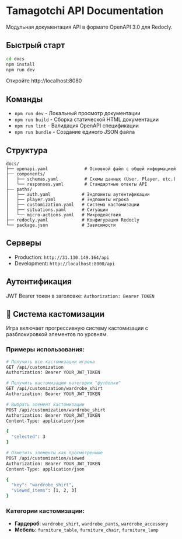 # Tamagotchi API Documentation

Модульная документация API в формате OpenAPI 3.0 для Redocly.

## Быстрый старт

```bash
cd docs
npm install
npm run dev
```

Откройте http://localhost:8080

## Команды

- `npm run dev` - Локальный просмотр документации
- `npm run build` - Сборка статической HTML документации
- `npm run lint` - Валидация OpenAPI спецификации
- `npm run bundle` - Создание единого JSON файла

## Структура

```
docs/
├── openapi.yaml              # Основной файл с общей информацией
├── components/
│   ├── schemas.yaml          # Схемы данных (User, Player, etc.)
│   └── responses.yaml        # Стандартные ответы API
├── paths/
│   ├── auth.yaml            # Эндпоинты аутентификации
│   ├── player.yaml          # Эндпоинты игрока
│   ├── customization.yaml   # Система кастомизации
│   ├── situations.yaml      # Ситуации
│   └── micro-actions.yaml   # Микродействия
├── redocly.yaml             # Конфигурация Redocly
└── package.json             # Зависимости
```

## Серверы

- Production: `http://31.130.149.164/api`
- Development: `http://localhost:8000/api`

## Аутентификация

JWT Bearer токен в заголовке: `Authorization: Bearer TOKEN`

## 🎨 Система кастомизации

Игра включает прогрессивную систему кастомизации с разблокировкой элементов по уровням.

### Примеры использования:

```bash
# Получить все кастомизации игрока
GET /api/customization
Authorization: Bearer YOUR_JWT_TOKEN

# Получить кастомизацию категории "футболки"
GET /api/customization/wardrobe_shirt
Authorization: Bearer YOUR_JWT_TOKEN

# Выбрать элемент кастомизации
POST /api/customization/wardrobe_shirt
Authorization: Bearer YOUR_JWT_TOKEN
Content-Type: application/json

{
  "selected": 3
}

# Отметить элементы как просмотренные
POST /api/customization/viewed
Authorization: Bearer YOUR_JWT_TOKEN
Content-Type: application/json

{
  "key": "wardrobe_shirt",
  "viewed_items": [1, 2, 3]
}
```

### Категории кастомизации:
- **Гардероб**: `wardrobe_shirt`, `wardrobe_pants`, `wardrobe_accessory`
- **Мебель**: `furniture_table`, `furniture_chair`, `furniture_lamp`
